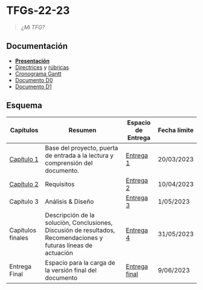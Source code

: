 # TFGs-22-23

> *¿Mi TFG?*

## Documentación

* **[Presentación](https://docs.google.com/presentation/d/1BlZwZ0pM4aT1-W8WqfhJG0xYQJG4vaLGZFo7-62PXvk/edit?usp=share_link)**
* [Directrices](https://docs.google.com/document/d/1ziJE0gXrQugCRoq1vYWe5m-OmicB2gflxG29cGRZrWs/edit?usp=share_link) y [rúbricas](https://github.com/mmasias/TFGs-22-23/wiki/R%C3%BAbricas)
* [Cronograma Gantt](https://docs.google.com/spreadsheets/d/1-h7wMwxZ7kUiQNReRrTawvWGkcxkswc4mu0t8xXIChw/edit#gid=1752930220)
* [Documento D0](https://docs.google.com/document/d/1pOYQI92gmyIeFjCkUD2-FHpgrXHIqebOsHC3g71SsiM/edit?usp=share_link)
* [Documento D1](https://docs.google.com/document/d/1JdICegtlkqWMMr38ef04MNJHAjVTtE54994zzRQ91yM/edit?usp=share_link)

## Esquema

Capítulos|Resumen|Espacio de Entrega|Fecha límite
-|-|-|-
[Capítulo 1](./cap%C3%ADtulos/capitulo1.md) |Base del proyecto, puerta de entrada a la lectura y comprensión del documento.|[Entrega 1](https://campus.uneatlantico.es/mod/assign/view.php?id=45997)|20/03/2023 
[Capítulo 2](./cap%C3%ADtulos/capitulo2.md) |Requisitos|[Entrega 2](https://campus.uneatlantico.es/mod/assign/view.php?id=45998)|10/04/2023
Capítulo 3 |Análisis & Diseño|[Entrega 3](https://campus.uneatlantico.es/mod/assign/view.php?id=45999)|1/05/2023
Capítulos finales |Descripción de la solución, Conclusiones, Discusión de resultados, Recomendaciones y futuras líneas de actuación|[Entrega 4](https://campus.uneatlantico.es/mod/assign/view.php?id=46000)|31/05/2023
Entrega Final |Espacio para la carga de la versión final del documento|[Entrega final](https://campus.uneatlantico.es/mod/assign/view.php?id=46001)|9/06/2023